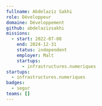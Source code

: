 ```yaml
---
fullname: Abdelaziz Sakhi
role: Développeur
domaine: Développement
github: abdelazizsakhi
missions:
  - start: 2022-07-08
    end: 2024-12-31
    status: independent
    employer: Malt
    startups:
      - infrastructures.numeriques
startups:
  - infrastructures.numeriques
badges:
  - segur
teams: []
---
```

